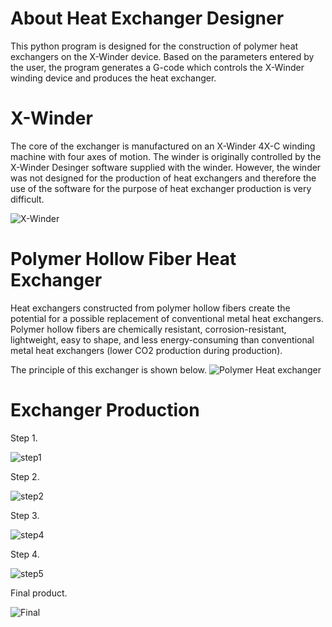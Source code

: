 # About Heat Exchanger Designer

This python program is designed for the construction of polymer heat exchangers on the X-Winder device.  Based on the parameters entered by the user, the program generates a G-code which controls the X-Winder winding device and produces the heat exchanger.

# X-Winder

The core of the exchanger is manufactured on an X-Winder 4X-C winding machine with four axes of motion. The winder is originally controlled by the X-Winder Desinger software supplied with the winder. However, the winder was not designed for the production of heat exchangers and therefore the use of the software for the purpose of heat exchanger production is very difficult.

![X-Winder](https://github.com/Libre89/Heat_exchanger_designer/assets/101059017/43109c02-94ac-4ba1-8ac3-4f1bd5faffb3)

# Polymer Hollow Fiber Heat Exchanger

Heat exchangers constructed from polymer hollow fibers create the potential for a possible replacement of conventional metal heat exchangers. Polymer hollow fibers are chemically resistant, corrosion-resistant, lightweight, easy to shape, and less energy-consuming than conventional metal heat exchangers (lower CO2 production during production).

The principle of this exchanger is shown below.
![Polymer Heat exchanger](https://github.com/Libre89/Heat_exchanger_designer/assets/101059017/8886a7e8-cc99-48fb-abfb-57ff1e84691a)

# Exchanger Production

Step 1.

![step1](https://github.com/Libre89/Heat_exchanger_designer/assets/101059017/8d8658d5-e481-4d4d-ac74-ffd73a5ed6db)

Step 2.

![step2](https://github.com/Libre89/Heat_exchanger_designer/assets/101059017/f0605fe9-2fa3-4e53-804b-8c381e02ec32)

Step 3.

![step4](https://github.com/Libre89/Heat_exchanger_designer/assets/101059017/3de6ba9e-e5a2-4a42-978a-dfc2e2302684)

Step 4.

![step5](https://github.com/Libre89/Heat_exchanger_designer/assets/101059017/0e74b4b0-6c84-47b9-a448-5a3b390e4748)

Final product.

![Final](https://github.com/Libre89/Heat_exchanger_designer/assets/101059017/a3da154a-4ffe-4ee8-9185-c67a026cbf96)

